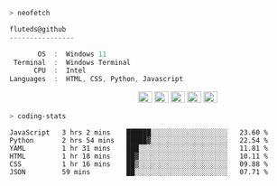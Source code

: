 ```zsh
> neofetch
```

<!--align="left" src="https://github.com/fluteds.png" alt="logo.png" width="200"/>-->

```csharp
fluteds@github
----------------

       OS  :  Windows 11
 Terminal  :  Windows Terminal
      CPU  :  Intel
Languages  :  HTML, CSS, Python, Javascript
```

<p align="left">
  &nbsp; &nbsp; &nbsp; &nbsp; &nbsp;&nbsp; &nbsp; &nbsp; &nbsp; &nbsp;&nbsp; &nbsp; &nbsp; &nbsp; &nbsp; &nbsp; &nbsp; &nbsp; &nbsp; &nbsp; &nbsp;&nbsp; &nbsp; &nbsp; &nbsp; &nbsp;&nbsp; &nbsp; &nbsp; &nbsp; &nbsp;
  <img alt="#474342" src="https://via.placeholder.com/15/ADBAC7/000000?text=+" width="25" height="20" />
  <img alt="#fbedf6" src="https://via.placeholder.com/15/6CB6FF/000000?text=+" width="25" height="20" />
  <img alt="#c9594d" src="https://via.placeholder.com/15/F47067/000000?text=+" width="25" height="20" />
  <img alt="#f8b9b2" src="https://via.placeholder.com/15/DCBDFB/000000?text=+" width="25" height="20" />
  <img alt="#f8b9b2" src="https://via.placeholder.com/15/57ab5a/000000?text=+" width="25" height="20" />
</p>

```zsh
> coding-stats
```

<!--START_SECTION:waka-->

```text
JavaScript   3 hrs 2 mins    ██████░░░░░░░░░░░░░░░░░░░   23.60 %
Python       2 hrs 54 mins   █████▓░░░░░░░░░░░░░░░░░░░   22.54 %
YAML         1 hr 31 mins    ███░░░░░░░░░░░░░░░░░░░░░░   11.81 %
HTML         1 hr 18 mins    ██▓░░░░░░░░░░░░░░░░░░░░░░   10.11 %
CSS          1 hr 16 mins    ██▒░░░░░░░░░░░░░░░░░░░░░░   09.88 %
JSON         59 mins         ██░░░░░░░░░░░░░░░░░░░░░░░   07.71 %
```

<!--END_SECTION:waka-->
